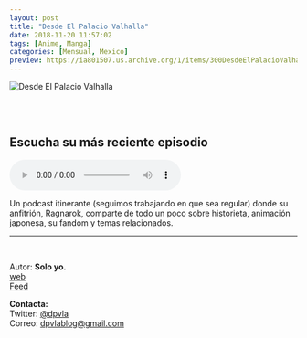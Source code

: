 ```yaml
---
layout: post
title: "Desde El Palacio Valhalla"
date: 2018-11-20 11:57:02
tags: [Anime, Manga]
categories: [Mensual, Mexico]
preview: https://ia801507.us.archive.org/1/items/300DesdeElPalacioValhalla/300%20-%20Desde%20El%20Palacio%20Valhalla.png
---
```


![Desde El Palacio Valhalla](https://ia801507.us.archive.org/1/items/300DesdeElPalacioValhalla/400%20Desde%20El%20Palacio%20Valhalla.png)

<br/>
<br/>

## Escucha su más reciente episodio

<!--reproductor-feed=https://mx.ivoox.com/es/desde-el-palacio-valhalla-podcast_fg_f1150475_filtro_1.xml-->
<!--reproductor-start-->
<audio id="audio" preload="auto" controls="" src="http://mx.ivoox.com/es/desde-el-palacio-valhalla-mini-cast-002_mf_30639709_feed_1.mp3"></audio>
<!--reproductor-end-->

Un podcast itinerante (seguimos trabajando en que sea regular) donde su anfitrión, Ragnarok, comparte de todo un poco sobre historieta, animación japonesa, su fandom y temas relacionados.

_ _ _

<br>

Autor: **Solo yo.**  
[web](http://palaciovalhalla.wordpress.com)  
[Feed](https://mx.ivoox.com/es/desde-el-palacio-valhalla-podcast_fg_f1150475_filtro_1.xml)   


**Contacta:**  
Twitter: [@dpvla](https://twitter.com/dpvla)   
Correo: [dpvlablog@gmail.com](mailto:dpvlablog@gmail.com)   

